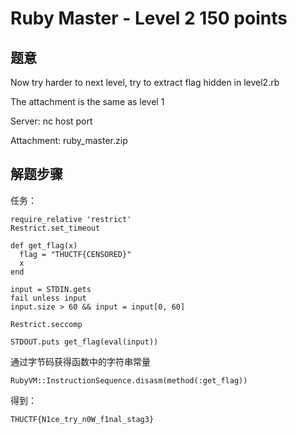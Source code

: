 Ruby Master - Level 2 150 points
================

题意
-------------

Now try harder to next level, try to extract flag hidden in level2.rb

The attachment is the same as level 1

Server: nc host port

Attachment: ruby_master.zip

解题步骤
-------------

任务：

```
require_relative 'restrict'
Restrict.set_timeout

def get_flag(x)
  flag = "THUCTF{CENSORED}"
  x
end

input = STDIN.gets
fail unless input
input.size > 60 && input = input[0, 60]

Restrict.seccomp

STDOUT.puts get_flag(eval(input))
```

通过字节码获得函数中的字符串常量

```
RubyVM::InstructionSequence.disasm(method(:get_flag))
```

得到：

```
THUCTF{N1ce_try_n0W_f1nal_stag3}
```